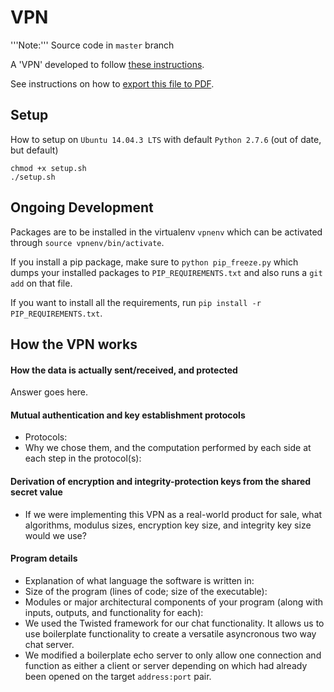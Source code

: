 # VPN

'''Note:''' Source code in `master` branch

A 'VPN' developed to follow [these instructions](http://courses.ece.ubc.ca/cpen442/assignments/vpn.html "CPEN 442").

See instructions on how to [export this file to PDF](EXPORT.md).

## Setup

How to setup on `Ubuntu 14.04.3 LTS` with default `Python 2.7.6` (out of date, but default)

```
chmod +x setup.sh
./setup.sh
```

## Ongoing Development

Packages are to be installed in the virtualenv `vpnenv` which can be activated through `source vpnenv/bin/activate`.

If you install a pip package, make sure to `python pip_freeze.py` which dumps your installed packages to `PIP_REQUIREMENTS.txt` and also runs a `git add` on that file.

If you want to install all the requirements, run `pip install -r PIP_REQUIREMENTS.txt`.

## How the VPN works

#### How the data is actually sent/received, and protected
  
  Answer goes here.

#### Mutual authentication and key establishment protocols

 * Protocols:
 * Why we chose them, and the computation performed by each side at each step in the protocol(s):

#### Derivation of encryption and integrity-protection keys from the shared secret value

 * If we were implementing this VPN as a real-world product for sale, what algorithms, modulus sizes, encryption key size, and integrity key size would we use?

#### Program details

 * Explanation of what language the software is written in:
 * Size of the program (lines of code; size of the executable):
 * Modules or major architectural components of your program (along with inputs, outputs, and functionality for each):
  * We used the Twisted framework for our chat functionality.  It allows us to use boilerplate functionality to create a versatile asyncronous two way chat server.
  * We modified a boilerplate echo server to only allow one connection and function as either a client or server depending on which had already been opened on the target `address:port` pair.
